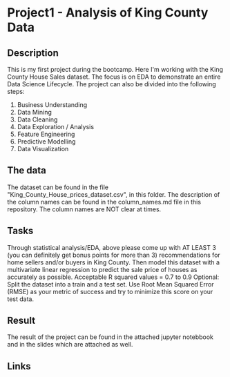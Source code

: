 # Project1 - Analysis of King County Data
## Description
This is my first project during the bootcamp. Here I'm working with the King County House Sales dataset. The focus is on EDA to demonstrate an entire Data Science Lifecycle.
The project can also be divided into the following steps:
1. Business Understanding
2. Data Mining
3. Data Cleaning
4. Data Exploration / Analysis
5. Feature Engineering
6. Predictive Modelling
7. Data Visualization
 
## The data
The dataset can be found in the file "King_County_House_prices_dataset.csv", in this folder.
The description of the column names can be found in the column_names.md file in this repository.
The column names are NOT clear at times.

## Tasks 
Through statistical analysis/EDA, above please come up with AT LEAST 3 (you can definitely get bonus points for more than 3) recommendations for home sellers and/or buyers in King County.
Then model this dataset with a multivariate linear regression to predict the sale price of houses as accurately as possible.
Acceptable R squared values = 0.7 to 0.9
Optional: 
Split the dataset into a train and a test set. 
Use Root Mean Squared Error (RMSE) as your metric of success and try to minimize this score on your test data.

## Result
The result of the project can be found in the attached jupyter notebbook and in the slides which are attached as well.

## Links
